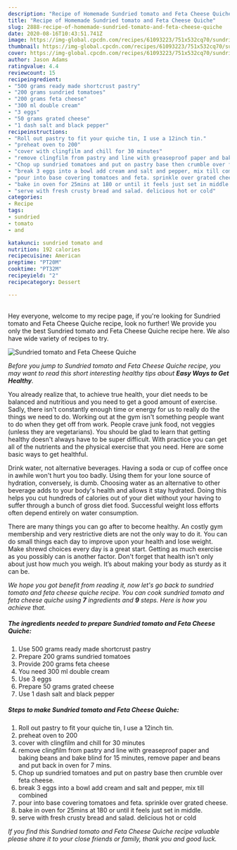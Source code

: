 ```yaml
---
description: "Recipe of Homemade Sundried tomato and Feta Cheese Quiche"
title: "Recipe of Homemade Sundried tomato and Feta Cheese Quiche"
slug: 2888-recipe-of-homemade-sundried-tomato-and-feta-cheese-quiche
date: 2020-08-16T10:43:51.741Z
image: https://img-global.cpcdn.com/recipes/61093223/751x532cq70/sundried-tomato-and-feta-cheese-quiche-recipe-main-photo.jpg
thumbnail: https://img-global.cpcdn.com/recipes/61093223/751x532cq70/sundried-tomato-and-feta-cheese-quiche-recipe-main-photo.jpg
cover: https://img-global.cpcdn.com/recipes/61093223/751x532cq70/sundried-tomato-and-feta-cheese-quiche-recipe-main-photo.jpg
author: Jason Adams
ratingvalue: 4.4
reviewcount: 15
recipeingredient:
- "500 grams ready made shortcrust pastry"
- "200 grams sundried tomatoes"
- "200 grams feta cheese"
- "300 ml double cream"
- "3 eggs"
- "50 grams grated cheese"
- "1 dash salt and black pepper"
recipeinstructions:
- "Roll out pastry to fit your quiche tin, I use a 12inch tin."
- "preheat oven to 200"
- "cover with clingfilm and chill for 30 minutes"
- "remove clingfilm from pastry and line with greaseproof paper and baking beans and bake blind for 15 minutes, remove paper and beans and put back in oven for 7 mins."
- "Chop up sundried tomatoes and put on pastry base then crumble over feta cheese."
- "break 3 eggs into a bowl add cream and salt and pepper, mix till combined"
- "pour into base covering tomatoes and feta. sprinkle over grated cheese."
- "bake in oven for 25mins at 180 or until it feels just set in middle."
- "serve with fresh crusty bread and salad. delicious hot or cold"
categories:
- Recipe
tags:
- sundried
- tomato
- and

katakunci: sundried tomato and 
nutrition: 192 calories
recipecuisine: American
preptime: "PT20M"
cooktime: "PT32M"
recipeyield: "2"
recipecategory: Dessert

---
```

<br>
Hey everyone, welcome to my recipe page, if you're looking for Sundried tomato and Feta Cheese Quiche recipe, look no further! We provide you only the best Sundried tomato and Feta Cheese Quiche recipe here. We also have wide variety of recipes to try.
<br>


![Sundried tomato and Feta Cheese Quiche](https://img-global.cpcdn.com/recipes/61093223/751x532cq70/sundried-tomato-and-feta-cheese-quiche-recipe-main-photo.jpg)

<i>Before you jump to Sundried tomato and Feta Cheese Quiche recipe, you may want to read this short interesting healthy tips about <strong>Easy Ways to Get Healthy</strong>.</i>

You already realize that, to achieve true health, your diet needs to be balanced and nutritious and you need to get a good amount of exercise. Sadly, there isn't constantly enough time or energy for us to really do the things we need to do. Working out at the gym isn't something people want to do when they get off from work. People crave junk food, not veggies (unless they are vegetarians). You should be glad to learn that getting healthy doesn't always have to be super difficult. With practice you can get all of the nutrients and the physical exercise that you need. Here are some basic ways to get healthful.

Drink water, not alternative beverages. Having a soda or cup of coffee once in awhile won't hurt you too badly. Using them for your lone source of hydration, conversely, is dumb. Choosing water as an alternative to other beverage adds to your body's health and allows it stay hydrated. Doing this helps you cut hundreds of calories out of your diet without your having to suffer through a bunch of gross diet food. Successful weight loss efforts often depend entirely on water consumption.

There are many things you can go after to become healthy. An costly gym membership and very restrictive diets are not the only way to do it. You can do small things each day to improve upon your health and lose weight. Make shrewd choices every day is a great start. Getting as much exercise as you possibly can is another factor. Don't forget that health isn't only about just how much you weigh. It’s about making your body as sturdy as it can be. 


<i>We hope you got benefit from reading it, now let's go back to sundried tomato and feta cheese quiche recipe. You can cook sundried tomato and feta cheese quiche using <strong>7</strong> ingredients and <strong>9</strong> steps. Here is how you achieve that.
</i>

##### The ingredients needed to prepare Sundried tomato and Feta Cheese Quiche:

1. Use 500 grams ready made shortcrust pastry
1. Prepare 200 grams sundried tomatoes
1. Provide 200 grams feta cheese
1. You need 300 ml double cream
1. Use 3 eggs
1. Prepare 50 grams grated cheese
1. Use 1 dash salt and black pepper


##### Steps to make Sundried tomato and Feta Cheese Quiche:

1. Roll out pastry to fit your quiche tin, I use a 12inch tin.
1. preheat oven to 200
1. cover with clingfilm and chill for 30 minutes
1. remove clingfilm from pastry and line with greaseproof paper and baking beans and bake blind for 15 minutes, remove paper and beans and put back in oven for 7 mins.
1. Chop up sundried tomatoes and put on pastry base then crumble over feta cheese.
1. break 3 eggs into a bowl add cream and salt and pepper, mix till combined
1. pour into base covering tomatoes and feta. sprinkle over grated cheese.
1. bake in oven for 25mins at 180 or until it feels just set in middle.
1. serve with fresh crusty bread and salad. delicious hot or cold


<i>If you find this Sundried tomato and Feta Cheese Quiche recipe valuable please share it to your close friends or family, thank you and good luck.</i>
